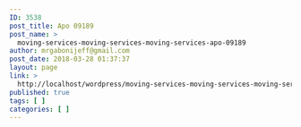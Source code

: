 ```yaml
---
ID: 3538
post_title: Apo 09189
post_name: >
  moving-services-moving-services-moving-services-apo-09189
author: mrgabonijeff@gmail.com
post_date: 2018-03-28 01:37:37
layout: page
link: >
  http://localhost/wordpress/moving-services-moving-services-moving-services-apo-09189/
published: true
tags: [ ]
categories: [ ]
---
```

